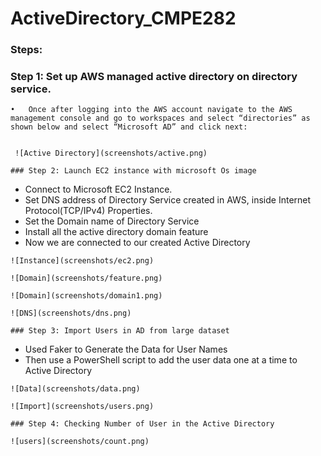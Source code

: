 # ActiveDirectory_CMPE282

### Steps:

### Step 1: Set up AWS managed active directory on directory service.
```
•	Once after logging into the AWS account navigate to the AWS management console and go to workspaces and select “directories” as shown below and select “Microsoft AD” and click next:


 ![Active Directory](screenshots/active.png)
 
### Step 2: Launch EC2 instance with microsoft Os image
 ```
- Connect to Microsoft EC2 Instance.
- Set DNS address of Directory Service created in AWS, inside Internet Protocol(TCP/IPv4) Properties.
- Set the Domain name of Directory Service
- Install all the active directory domain feature 
- Now we are connected to our created Active Directory 
 ```
![Instance](screenshots/ec2.png)

![Domain](screenshots/feature.png)

![Domain](screenshots/domain1.png)

![DNS](screenshots/dns.png)
 
### Step 3: Import Users in AD from large dataset
```
- Used Faker to Generate the Data for User Names
- Then use a PowerShell script to add the user data one at a time to Active Directory
```
![Data](screenshots/data.png)

![Import](screenshots/users.png)

### Step 4: Checking Number of User in the Active Directory

![users](screenshots/count.png)

 
